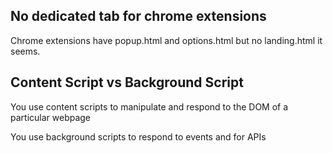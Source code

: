 ## No dedicated tab for chrome extensions

Chrome extensions have popup.html and options.html but no landing.html it seems.

## Content Script vs Background Script

You use content scripts to manipulate and respond to the DOM of a particular webpage

You use background scripts to respond to events and for APIs